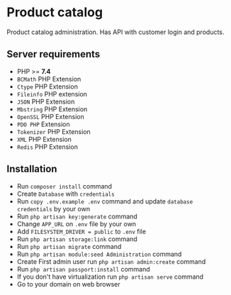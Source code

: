 # Product catalog

Product catalog administration. Has API with customer login and products.

## Server requirements

- PHP >= **7.4**
- `BCMath` PHP Extension
- `Ctype` PHP Extension
- `Fileinfo` PHP extension
- `JSON` PHP Extension
- `Mbstring` PHP Extension
- `OpenSSL` PHP Extension
- `PDO PHP` Extension
- `Tokenizer` PHP Extension
- `XML` PHP Extension
- `Redis` PHP Extension

## Installation

- Run `composer install` command
- Create `Database` with `credentials`
- Run `copy .env.example .env` command and update `database credentials` by your own
- Run `php artisan key:generate` command
- Change `APP_URL` on `.env` file by your own
- Add `FILESYSTEM_DRIVER = public` to `.env` file
- Run `php artisan storage:link` command
- Run `php artisan migrate` command
- Run `php artisan module:seed Administration` command
- Create First admin user run `php artisan admin:create` command
- Run `php artisan passport:install` command
- If you don't have virtualization run `php artisan serve` command
- Go to your domain on web browser

